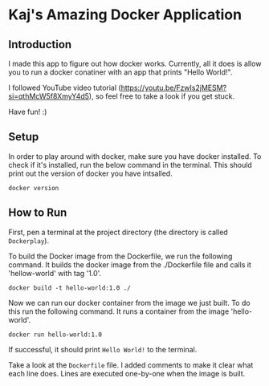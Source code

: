 # Kaj's Amazing Docker Application

## Introduction

I made this app to figure out how docker works. Currently, all it does is allow you to run a docker conatiner with an app that prints "Hello World!".

I followed YouTube video tutorial (https://youtu.be/FzwIs2jMESM?si=qthMcW5f8XmyY4d5), so feel free to take a look if you get stuck.


Have fun! :)


## Setup

In order to play around with docker, make sure you have docker installed. To check if it's installed, run the below command in the terminal. This should print out the version of docker you have intsalled.
```console
docker version
```


## How to Run
First, pen a terminal at the project directory (the directory is called ```Dockerplay```).

To build the Docker image from the Dockerfile, we run the following command. It builds the docker image from the ./Dockerfile file and calls it 'hellow-world' with tag '1.0'.
```console
docker build -t hello-world:1.0 ./
```

Now we can run our docker container from the image we just built. To do this run the following command. It runs a container from the image 'hello-world'.
```console
docker run hello-world:1.0   
```

If successful, it should print ```Hello World!``` to the terminal.

Take a look at the ```Dockerfile``` file. I added comments to make it clear what each line does. Lines are executed one-by-one when the image is built.
